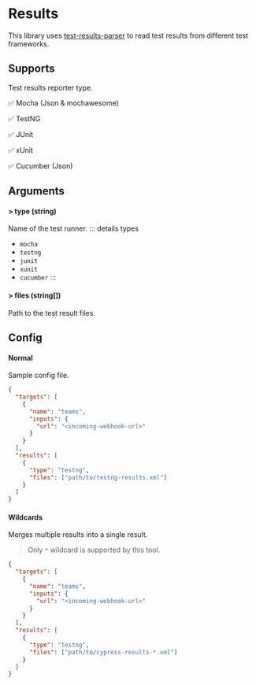 # Results

This library uses [test-results-parser](https://github.com/test-results-reporter/parser) to read test results from different test frameworks.

## Supports

Test results reporter type.

✅ Mocha (Json & mochawesome)

✅ TestNG

✅ JUnit

✅ xUnit

✅ Cucumber (Json)

## Arguments

#### > type (string)

Name of the test runner.
::: details types
- `mocha`
- `testng`
- `junit`
- `xunit`
- `cucumber`
:::

#### > files (string[])

Path to the test result files.

## Config

#### Normal

Sample config file.

```json {11-14}
{
  "targets": [
    {
      "name": "teams",
      "inputs": {
        "url": "<incoming-webhook-url>"
      }
    }
  ],
  "results": [
    {
      "type": "testng",
      "files": ["path/to/testng-results.xml"]
    }
  ]
}
```

#### Wildcards

Merges multiple results into a single result.

> Only `*` wildcard is supported by this tool.

```json {11-14}
{
  "targets": [
    {
      "name": "teams",
      "inputs": {
        "url": "<incoming-webhook-url>"
      }
    }
  ],
  "results": [
    {
      "type": "testng",
      "files": ["path/to/cypress-results-*.xml"]
    }
  ]
}
```